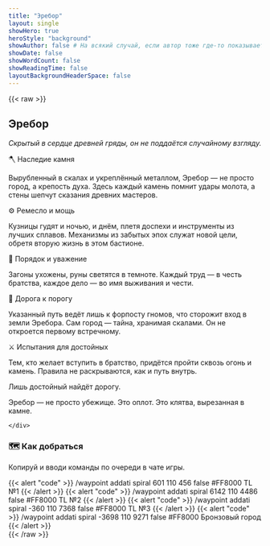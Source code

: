 ```yaml
---
title: "Эребор"
layout: single
showHero: true
heroStyle: "background"
showAuthor: false # На всякий случай, если автор тоже где-то показывается
showDate: false
showWordCount: false
showReadingTime: false
layoutBackgroundHeaderSpace: false
---
```


{{< raw >}}
<div class="not-prose space-y-8">
  <div class="card-glass">
    <div class="prose prose-invert max-w-none">
<h2>Эребор</h2>
<p><em>Скрытый в сердце древней гряды, он не поддаётся случайному взгляду.</em></p>

<p>🪓 Наследие камня</p>

<p>Вырубленный в скалах и укреплённый металлом, Эребор — не просто город, а крепость духа. Здесь каждый камень помнит удары молота, а стены шепчут сказания древних мастеров.</p>

<p>⚙️ Ремесло и мощь</p>

<p>Кузницы гудят и ночью, и днём, плетя доспехи и инструменты из лучших сплавов. Механизмы из забытых эпох служат новой цели, обретя вторую жизнь в этом бастионе.</p>

<p>🦌 Порядок и уважение</p>

<p>Загоны ухожены, руны светятся в темноте. Каждый труд — в честь братства, каждое дело — во имя выживания и чести.</p>

<p>🚪 Дорога к порогу</p>

<p>Указанный путь ведёт лишь к форпосту гномов, что сторожит вход в земли Эребора. Сам город — тайна, хранимая скалами. Он не откроется первому встречному.</p>

<p>⚔️ Испытания для достойных</p>

<p>Тем, кто желает вступить в братство, придётся пройти сквозь огонь и камень. Правила не раскрываются, как и путь внутрь.</p>
<p>Лишь достойный найдёт дорогу.</p>

<p>Эребор — не просто убежище. Это оплот. Это клятва, вырезанная в камне.</p>


    </div>
  </div>
  <section>
    <h3 class="mb-3 text-lg font-semibold">🗺️ Как добраться</h3>
    <p class="opacity-90">Копируй и вводи команды по очереди в чате игры.</p>
    <div class="space-y-3 mt-3">
      {{< alert "code" >}}
/waypoint addati spiral 601 110 456 false #FF8000 TL №1
      {{< /alert >}}
      {{< alert "code" >}}
/waypoint addati spiral 6142 110 4486 false #FF8000 TL №2
      {{< /alert >}}
      {{< alert "code" >}}
/waypoint addati spiral -360 110 7368 false #FF8000 TL №3
      {{< /alert >}}
      {{< alert "code" >}}
/waypoint addati spiral -3698 110 9271 false #FF8000 Бронзовый город
      {{< /alert >}}
    </div>
  </section>
</div>
{{< /raw >}}
